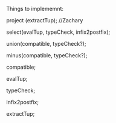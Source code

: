 Things to implememnt:

project (extractTup); //Zachary

select(evalTup, typeCheck, infix2postfix);

union(compatible, typeCheck?);

minus(compatible, typeCheck?);

compatible;

evalTup;

typeCheck;

infix2postfix;

extractTup;

